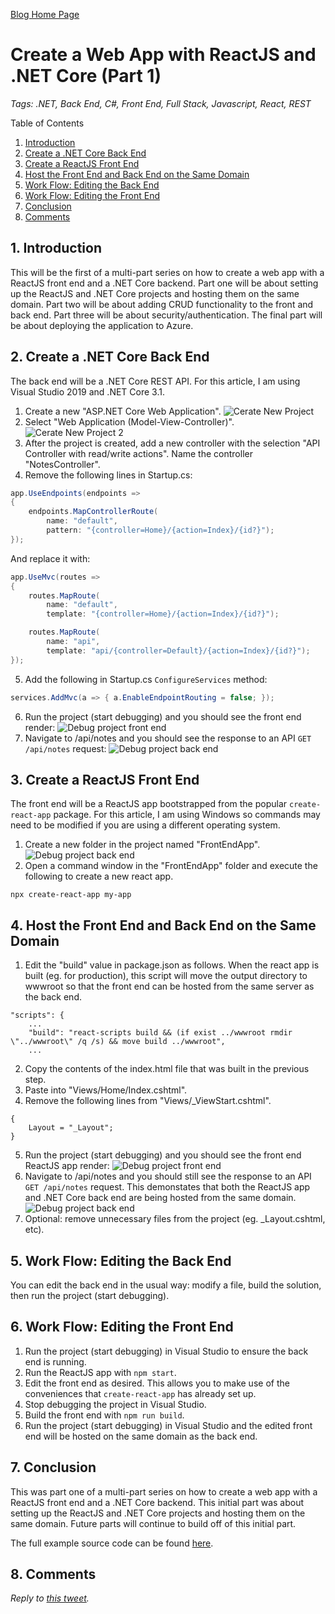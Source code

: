 [Blog Home Page](../../README.md)

# Create a Web App with ReactJS and .NET Core (Part 1)

_Tags: .NET, Back End, C#, Front End, Full Stack, Javascript, React, REST_

Table of Contents
1. [Introduction](#introduction)
2. [Create a .NET Core Back End](#create-back)
3. [Create a ReactJS Front End](#create-front)
4. [Host the Front End and Back End on the Same Domain](#host)
5. [Work Flow: Editing the Back End](#edit-back)
6. [Work Flow: Editing the Front End](#edit-front)
7. [Conclusion](#conclusion)
8. [Comments](#comments)

## 1. <a name='introduction'></a>Introduction

This will be the first of a multi-part series on how to create a web app with a ReactJS front end and a .NET Core backend. Part one will be about setting up the ReactJS and .NET Core projects and hosting them on the same domain. Part two will be about adding CRUD functionality to the front and back end. Part three will be about security/authentication. The final part will be about deploying the application to Azure.

## 2. <a name='create-back'></a>Create a .NET Core Back End

The back end will be a .NET Core REST API. For this article, I am using Visual Studio 2019 and .NET Core 3.1.

1. Create a new "ASP.NET Core Web Application".
![Cerate New Project](1_CreateNewProject.PNG)
2. Select "Web Application (Model-View-Controller)".
![Cerate New Project 2](1b_CreateNewProject.PNG)
3. After the project is created, add a new controller with the selection "API Controller with read/write actions". Name the controller "NotesController".
4. Remove the following lines in Startup.cs:
```c#
app.UseEndpoints(endpoints =>
{
    endpoints.MapControllerRoute(
        name: "default",
        pattern: "{controller=Home}/{action=Index}/{id?}");
});
```
And replace it with:
```c#
app.UseMvc(routes =>
{
    routes.MapRoute(
        name: "default",
        template: "{controller=Home}/{action=Index}/{id?}");

    routes.MapRoute(
        name: "api",
        template: "api/{controller=Default}/{action=Index}/{id?}");
});
```
5. Add the following in Startup.cs `ConfigureServices` method: 
```c#
services.AddMvc(a => { a.EnableEndpointRouting = false; });
```
6. Run the project (start debugging) and you should see the front end render:
![Debug project front end](6_Debug.PNG)
6. Navigate to /api/notes and you should see the response to an API `GET /api/notes` request:
![Debug project back end](7_Debug.PNG)

## 3. <a name='create-front'></a>Create a ReactJS Front End

The front end will be a ReactJS app bootstrapped from the popular `create-react-app` package. For this article, I am using Windows so commands may need to be modified if you are using a different operating system.

1. Create a new folder in the project named "FrontEndApp".
![Debug project back end](1_NewFolder.PNG)
2. Open a command window in the "FrontEndApp" folder and execute the following to create a new react app.
```
npx create-react-app my-app
```

## 4. <a name='host'></a>Host the Front End and Back End on the Same Domain

1. Edit the "build" value in package.json as follows. When the react app is built (eg. for production), this script will move the output directory to wwwroot so that the front end can be hosted from the same server as the back end.
```
"scripts": {
    ...
    "build": "react-scripts build && (if exist ../wwwroot rmdir \"../wwwroot\" /q /s) && move build ../wwwroot",
    ...
```
2. Copy the contents of the index.html file that was built in the previous step.
3. Paste into "Views/Home/Index.cshtml".
4. Remove the following lines from "Views/_ViewStart.cshtml".
```
{
    Layout = "_Layout";
}
```
5. Run the project (start debugging) and you should see the front end ReactJS app render:
![Debug project front end](7_DebugReact.PNG)
6. Navigate to /api/notes and you should still see the response to an API `GET /api/notes` request. This demonstates that both the ReactJS app and .NET Core back end are being hosted from the same domain.
![Debug project back end](8_Debug.PNG)
7. Optional: remove unnecessary files from the project (eg. _Layout.cshtml, etc).

## 5. <a name='edit-back'></a>Work Flow: Editing the Back End

You can edit the back end in the usual way: modify a file, build the solution, then run the project (start debugging).

## 6. <a name='edit-front'></a>Work Flow: Editing the Front End

1. Run the project (start debugging) in Visual Studio to ensure the back end is running.
2. Run the ReactJS app with `npm start`.
3. Edit the front end as desired. This allows you to make use of the conveniences that `create-react-app` has already set up.
4. Stop debugging the project in Visual Studio.
5. Build the front end with `npm run build`.
6. Run the project (start debugging) in Visual Studio and the edited front end will be hosted on the same domain as the back end.

## 7. <a name='conclusion'></a>Conclusion

This was part one of a multi-part series on how to create a web app with a ReactJS front end and a .NET Core backend. This initial part was about setting up the ReactJS and .NET Core projects and hosting them on the same domain. Future parts will continue to build off of this initial part.

The full example source code can be found [here](src).

## 8. <a name='comments'></a>Comments

_Reply to [this tweet](https://twitter.com/innochi_mob/status/1300639608376614912)._